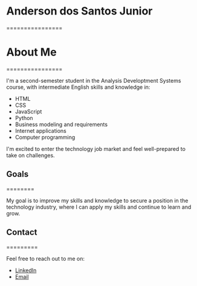 # Anderson dos Santos Junior 
================


# About Me
================

I'm a second-semester student in the Analysis Developtment Systems course, with intermediate English skills and knowledge in:

* HTML
* CSS
* JavaScript
* Python
* Business modeling and requirements
* Internet applications
* Computer programming

I'm excited to enter the technology job market and feel well-prepared to take on challenges.

## Goals
========

My goal is to improve my skills and knowledge to secure a position in the technology industry, where I can apply my skills and continue to learn and grow.

## Contact
=========

Feel free to reach out to me on:

* [LinkedIn](https://www.linkedin.com/in/anderson-junior-35203923b/)
* [Email](andersondossantosjunior37@gmail.com)